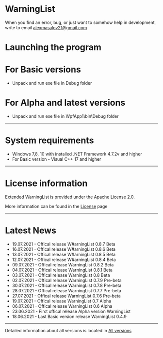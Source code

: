 # WarningList

When you find an error, bug, or just want to somehow help in development, write to email <alexmasalov21@gmail.com>

# Launching the program

# For Basic versions
* Unpack and run exe file in Debug folder 
# For Alpha and latest versions
* Unpack and run exe file in WpfApp1\bin\Debug folder 
-------------------------------
# System requirements

* Windows 7,8, 10 with installed .NET Framework 4.7.2v and higher
* For Basic version - Visual C++ 17 and higher
-------------------------------
# License information
Extended WarningList is provided under the Apache License 2.0.

More information can be found in the [License](https://github.com/AMProgramms/WarningList/blob/master/license.md) page

-------------------------------
# Latest News
* 19.07.2021  - Offical release W#arningList 0.8.7 Beta
* 16.07.2021  - Offical release W#arningList 0.8.6 Beta
* 13.07.2021  - Offical release W#arningList 0.8.5 Beta
* 12.07.2021  - Offical release W#arningList 0.8.4 Beta
* 09.07.2021 - Offical release WarningList 0.8.2 Beta
* 04.07.2021 - Offical release WarningList 0.8.1 Beta
* 03.07.2021 - Offical release WarningList 0.8 Beta
* 02.07.2021 - Offical release WarningList 0.7.9 Pre-beta
* 30.07.2021 - Offical release WarningList 0.7.8 Pre-beta
* 28.07.2021 - Offical release WarningList 0.7.7 Pre-beta
* 27.07.2021 - Offical release WarningList 0.7.6 Pre-beta
* 19.07.2021 - Offical release WarningList 0.7 Alpha
* 06.07.2021 - Offical release WarningList 0.6 Alpha
* 23.06.2021 - First offical release Alpha version WarningList
* 18.06.2021 - Last Basic version release WarningList 0.4.9
-------------------------------
Detailed information about all versions is located in [All versions](https://github.com/AMProgramms/WarningList/wiki/All-versions)

